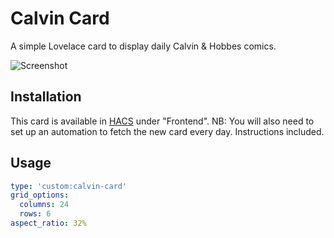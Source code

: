 # Calvin Card
A simple Lovelace card to display daily Calvin & Hobbes comics.

![Screenshot](https://raw.githubusercontent.com/Brianfit/images/main/screenshot.png)

## Installation
This card is available in [HACS](https://hacs.xyz/) under "Frontend". NB: You will also need to set up an automation to fetch the new card every day. Instructions included.

## Usage
```yaml
type: 'custom:calvin-card'
grid_options:
  columns: 24
  rows: 6
aspect_ratio: 32%
